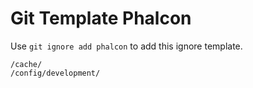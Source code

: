 Git Template Phalcon
===

Use `git ignore add phalcon` to add this ignore template.

```
/cache/
/config/development/
```
